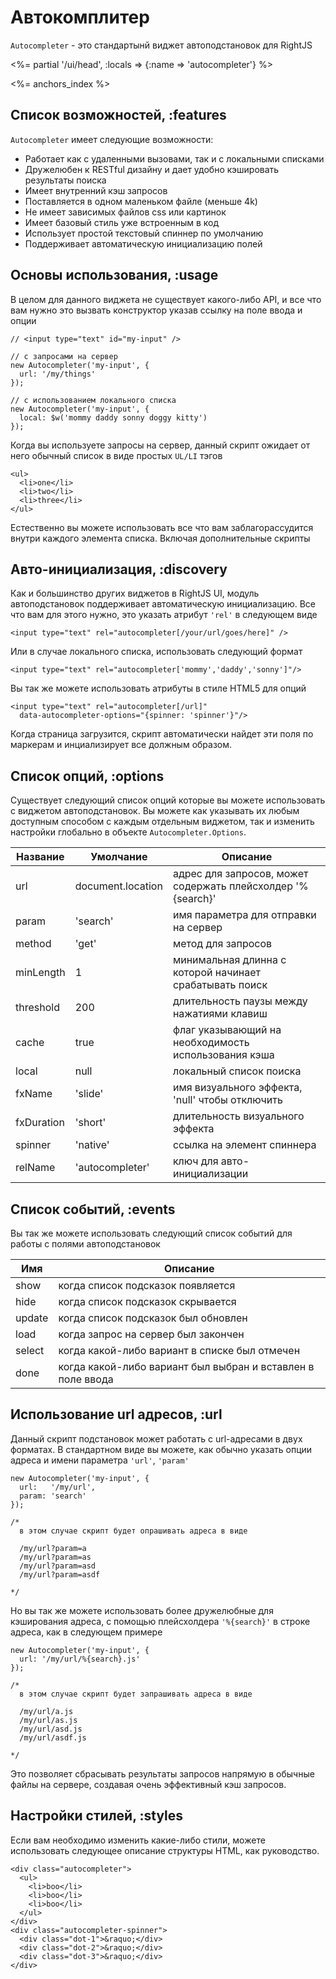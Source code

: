 #  Автокомплитер

`Autocompleter` - это стандартынй виджет автоподстановок для RightJS

<%= partial '/ui/head', :locals => {:name => 'autocompleter'} %>

<%= anchors_index %>


## Список возможностей, :features

`Autocompleter` имеет следующие возможности:

* Работает как с удаленными вызовами, так и с локальными списками
* Дружелюбен к RESTful дизайну и дает удобно кэшировать результаты поиска
* Имеет внутренний кэш запросов
* Поставляется в одном маленьком файле (меньше 4k)
* Не имеет зависимых файлов css или картинок
* Имеет базовый стиль уже встроенным в код
* Использует простой текстовый спиннер по умолчанию
* Поддерживает автоматическую инициализацию полей


## Основы использования, :usage

В целом для данного виджета не существует какого-либо API, и все что вам
нужно это вызвать конструктор указав ссылку на поле ввода и опции

    // <input type="text" id="my-input" />

    // с запросами на сервер
    new Autocompleter('my-input', {
      url: '/my/things'
    });

    // с использованием локального списка
    new Autocompleter('my-input', {
      local: $w('mommy daddy sonny doggy kitty')
    });
    
Когда вы используете запросы на сервер, данный скрипт ожидает от него 
обычный список в виде простых `UL/LI` тэгов

    <ul>
      <li>one</li>
      <li>two</li>
      <li>three</li>
    </ul>

Естественно вы можете использовать все что вам заблагорассудится внутри
каждого элемента списка. Включая дополнительные скрипты
    

## Авто-инициализация, :discovery

Как и большинство других виджетов в RightJS UI, модуль автоподстановок
поддерживает автоматическую инициализацию. Все что вам для этого нужно,
это указать атрибут `'rel'` в следующем виде

    <input type="text" rel="autocompleter[/your/url/goes/here]" />

Или в случае локального списка, использовать следующий формат

    <input type="text" rel="autocompleter['mommy','daddy','sonny']"/>

Вы так же можете использовать атрибуты в стиле HTML5 для опций

    <input type="text" rel="autocompleter[/url]"
      data-autocompleter-options="{spinner: 'spinner'}"/>

Когда страница загрузится, скрипт автоматически найдет эти поля по маркерам
и инциализирует все должным образом.


## Список опций, :options

Существует следующий список опций которые вы можете использовать с виджетом
автоподстановок. Вы можете как указывать их любым доступным способом с каждым
отдельным виджетом, так и изменить настройки глобально в объекте `Autocompleter.Options`.

Название   | Умолчание         | Описание
-----------|-------------------|--------------------------------------------------------
url        | document.location | адрес для запросов, может содержать плейсхолдер '%{search}'
param      | 'search'          | имя параметра для отправки на сервер
method     | 'get'             | метод для запросов
minLength  | 1                 | минимальная длинна с которой начинает срабатывать поиск
threshold  | 200               | длительность паузы между нажатиями клавиш
cache      | true              | флаг указывающий на необходимость использования кэша
local      | null              | локальный список поиска
fxName     | 'slide'           | имя визуального эффекта, 'null' чтобы отключить
fxDuration | 'short'           | длительность визуального эффекта
spinner    | 'native'          | ссылка на элемент спиннера
relName    | 'autocompleter'   | ключ для авто-инициализации


## Список событий, :events

Вы так же можете использовать следующий список событий для работы с полями автоподстановок

Имя    | Описание
-------|----------------------------------------------------------
show   | когда список подсказок появляется
hide   | когда список подсказок скрывается
update | когда список подсказок был обновлен
load   | когда запрос на сервер был закончен
select | когда какой-либо вариант в списке был отмечен
done   | когда какой-либо вариант был выбран и вставлен в поле ввода


## Использование url адресов, :url

Данный скрипт подстановок может работать с url-адресами в двух форматах. В стандартном
виде вы можете, как обычно указать опции адреса и имени параметра `'url'`, `'param'`

    new Autocompleter('my-input', {
      url:   '/my/url',
      param: 'search'
    });

    /*
      в этом случае скрипт будет опрашивать адреса в виде
 
      /my/url?param=a
      /my/url?param=as
      /my/url?param=asd
      /my/url?param=asdf
  
    */

Но вы так же можете использовать более дружелюбные для кэширования адреса, с
помощью плейсхолдера `'%{search}'` в строке адреса, как в следующем примере

    new Autocompleter('my-input', {
      url: '/my/url/%{search}.js'
    });

    /*
      в этом случае скрипт будет запрашивать адреса в виде
  
      /my/url/a.js
      /my/url/as.js
      /my/url/asd.js
      /my/url/asdf.js
  
    */

Это позволяет сбрасывать результаты запросов напрямую в обычные файлы на сервере,
создавая очень эффективный кэш запросов.


## Настройки стилей, :styles

Если вам необходимо изменить какие-либо стили, можете использовать следующее
описание структуры HTML, как руководство.

    <div class="autocompleter">
      <ul>
        <li>boo</li>
        <li>boo</li>
        <li>boo</li>
      </ul>
    </div>
    <div class="autocompleter-spinner">
      <div class="dot-1">&raquo;</div>
      <div class="dot-2">&raquo;</div>
      <div class="dot-3">&raquo;</div>
    </div>






